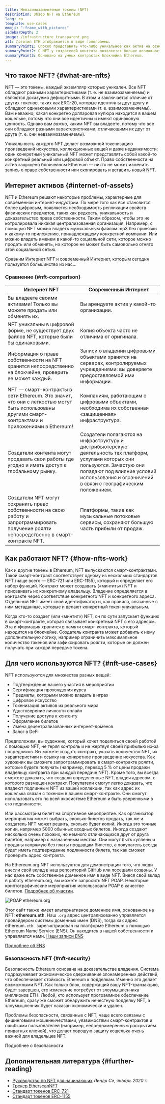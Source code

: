 ```yaml
---
title: Невзаимозаменяемые токены (NFT)
description: Обзор NFT на Ethereum
lang: ru
template: use-cases
emoji: ":frame_with_picture:"
sidebarDepth: 2
image: /infrastructure_transparent.png
alt: Логотип ETH отображается в виде голограммы.
summaryPoint1: Способ представить что-либо уникальное как актив на основе Ethereum.
summaryPoint2: С NFT у создателей контента появляется больше возможностей, чем когда-либо прежде.
summaryPoint3: Основано на умных контрактах блокчейна Ethereum.
---
```


## Что такое NFT? {#what-are-nfts}

NFT — это токены, каждый экземпляр которых уникален. Все NFT обладают разными характеристиками (т. е. не взаимозаменяемы) и являются доказуемо дефицитными. В этом и заключается отличие от других токенов, таких как ERC-20, которые идентичны друг другу и обладают одинаковыми характеристиками (т. е. взаимозаменяемы). Вам неважно, какая конкретно долларовая купюра находится в вашем кошельке, потому что они все идентичны и имеют одинаковую ценность. Однако вам _важно_, каким NFT вы владеете, потому что все они обладают разными характеристиками, отличающими их друг от друга (т. е. они невзаимозаменяемы).

Уникальность каждого NFT делает возможной токенизацию произведений искусства, коллекционных вещей и даже недвижимости: один конкретный уникальный NFT может представлять собой какой-то конкретный реальный или цифровой объект. Право собственности на актив защищено блокчейном Ethereum — никто не может изменить запись о праве собственности или скопировать и вставить новый NFT.

<YouTube id="Xdkkux6OxfM" />

## Интернет активов {#internet-of-assets}

NFT и Ethereum решают некоторые проблемы, характерные для современной интернет-индустрии. По мере того как все становится более цифровым, появляется необходимость репликации свойств физических предметов, таких как редкость, уникальность и доказательство права собственности. Таким образом, чтобы это не котролировала никакая централизованная организация. Например, с помощью NFT можно владеть музыкальным файлом mp3 без привязки к какому-то приложению, принадлежащему конкретной компании. Или можно владеть именем в какой-то социальной сети, которое можно продать или обменять, но которое не может быть самовольно отнято этой социальной сетью.

Сравним Интернет NFT и современный Интернет, которым сегодня пользуется большинство из нас...

### Сравнение {#nft-comparison}

| Интернет NFT                                                                                                                                        | Современный Интернет                                                                                                                                                                                                             |
| --------------------------------------------------------------------------------------------------------------------------------------------------- | -------------------------------------------------------------------------------------------------------------------------------------------------------------------------------------------------------------------------------- |
| Вы владеете своими активами! Только вы можете продать или обменять их.                                                                              | Вы арендуете актив у какой-то организации.                                                                                                                                                                                       |
| NFT уникальны в цифровой форме, не существует двух файлов NFT, которые были бы одинаковыми.                                                         | Копия объекта часто не отличима от оригинала.                                                                                                                                                                                    |
| Информация о праве собственности на NFT хранится непосредственно на блокчейне, проверить ее может каждый.                                           | Записи о владении цифровыми объектами хранятся на серверах, контролируемых учреждениями: вы доверяете предоставляемой ими информации.                                                                                            |
| NFT — смарт-контракты в сети Ethereum. Это значит, что они с легкостью могут быть использованы другими смарт-контрактами и приложениями в Ethereum! | Компаниям, работающим с цифровыми объектами, необходима их собственная «защищенная» инфраструктура.                                                                                                                              |
| Создатели контента могут продавать свои работы где угодно и иметь доступ к глобальному рынку.                                                       | Создатели полагаются на инфраструктуру и дистрибьютерскую деятельность тех платформ, услугами которых они пользуются. Зачастую они попадают под влияние условий использования и ограничений в связи с географическим положением. |
| Создатели NFT могут сохранить право собственности на свою работу и запрограммировать получение роялти непосредственно в смарт-контракте NFT.        | Платформы, такие как музыкальные потоковые сервисы, сохраняют большую часть прибыли от продаж.                                                                                                                                   |

## Как работают NFT? {#how-nfts-work}

Как и другие токены в Ethereum, NFT выпускаются смарт-контрактами. Такой смарт-контракт соответствует одному из нескольких стандартов NFT (чаще всего — ERC-721 или ERC-1155), который и определяет его набор функций. Контракт может создавать («минтить») NFT и присваивать их конкретному владельцу. Владение определяется в контракте через соответствие конкретного NFT и конкретного адреса. Отдельный NFT имеет свой идентификатор и, как правило, связанные с ним метаданные, которые и делают конкретный токен уникальным.

Когда кто-то создает (или «минтит») NFT, он по сути запускает функцию в смарт-контракте, которая связывает конкретный NFT с его адресом. Эта информация хранится в памяти смарт-контракта, который находится на блокчейне. Создатель контракта может добавить к нему дополнительную логику, например ограничить максимальное количество токенов или зафиксировать роялти, которые он должен получать при каждой передаче токена.

## Для чего используются NFT? {#nft-use-cases}

NFT используются для множества разных вещей:

- Подтверждение вашего участия в мероприятии
- Сертификация прохождения курса
- Предметы, которыми можно владеть в играх
- Цифровое искусство
- Токенизация активов из реального мира
- Удостоверение личности онлайн
- Получение доступа к контенту
- Оформление билетов
- Имена децентрализованных интернет-доменов
- Залог в DeFi

Предположим, вы художник, который хочет поделиться своей работой с помощью NFT, не теряя контроль и не жертвуя своей прибылью из-за посредников. Вы можете создать контракт, указать количество NFT, их характеристики и ссылку на конкретное произведение искусства. Как художник вы сможете запрограммировать в смарт-контракте роялти, которые будете получать (например, перевод 5 % от цены продажи владельцу контракта при каждой передаче NFT). Кроме того, вы всегда сможете доказать, что создали определенные NFT, владея адресом, с которого размещен контракт. Покупатели смогут легко доказать, что владеют подлинным NFT из вашей коллекции, так как адрес их кошелька связан с токеном в вашем смарт-контракте. Они смогут использовать его по всей экосистеме Ethereum и быть уверенными в его подлинности.

Или рассмотрим билет на спортивное мероприятие. Как организатор мероприятия может выбрать, сколько билетов продать, так же и создатель NFT может решить, сколько будет копий. Иногда это точные копии, например 5000 обычных входных билетов. Иногда создают несколько очень похожих, но немного отличающихся друг от друга билетов, например с назначенным местом. Они могут быть куплены и проданы напрямую без платы продавцам билетов, а покупатель всегда будет иметь подтверждение подлинности билета, так как сможет проверить адрес контракта.

На Ethereum.org NFT используются для демонстрации того, что люди внесли свой вклад в наш репозиторий GitHub или посещали созвоны. У нас даже есть собственное доменное имя в виде NFT. Внеся свой вклад в работу ethereum.org, вы можете запросить NFT POAP. Некоторые криптографические мероприятия использовали POAP в качестве билетов. [Подробнее об участии](/contributing/#poap).

![POAP ethereum.org](./poap.png)

Этот сайт также имеет альтернативное доменное имя, основанное на NFT: **ethereum.eth**. Наш `.org` адрес централизованно управляется провайдером системы доменных имен (DNS), тогда как адрес ethereum`.eth ` зарегистрирован на платформе Ethereum с помощью Ethereum Name Service (ENS). Он находится в нашей собственности и управляется нами. [Наши записи ENS](https://app.ens.domains/name/ethereum.eth)

[Подробнее об ENS](https://app.ens.domains)

<Divider />

### Безопасность NFT {#nft-security}

Безопасность Ethereum основана на доказательстве владения. Система подразумевает экономическое сдерживание злонамеренных действий, что обеспечивает стойкость Ethereum к подделкам. Именно это делает возможными NFT. Как только блок, содержащий вашу NFT-транзакцию, будет завершен, его изменение потребует от злоумышленника миллионов ETH. Любой, кто использует программное обеспечение Ethereum, сразу же сможет обнаружить нечестную подделку NFT, а злоумышленник будет наказан экономически и удален.

Проблемы безопасности, связанные с NFT, чаще всего связаны с фишинговыми мошенничествами, уязвимостями смарт-контрактов и ошибками пользователей (например, непреднамеренным раскрытием приватных ключей), что делает хорошую защиту кошелька очень важной для владельцев NFT.

<ButtonLink to="/security/">
  Подробнее о безопасности
</ButtonLink>

## Дополнительная литература {#further-reading}

- [Руководство по NFT для начинающих](https://linda.mirror.xyz/df649d61efb92c910464a4e74ae213c4cab150b9cbcc4b7fb6090fc77881a95d) _Линда Се, январь 2020 г._
- [Трекер EtherscanNFT](https://etherscan.io/nft-top-contracts)
- [Стандарт токенов ERC-721](/developers/docs/standards/tokens/erc-721/)
- [Стандарт токенов ERC-1155](/developers/docs/standards/tokens/erc-1155/)

<Divider />

<QuizWidget quizKey="nfts" />
